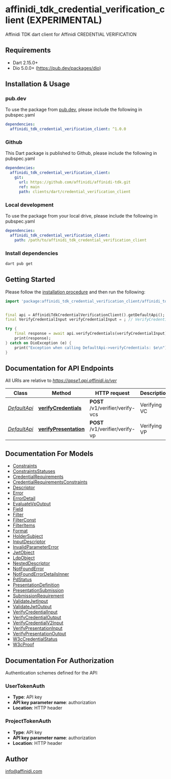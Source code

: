 # affinidi_tdk_credential_verification_client (EXPERIMENTAL)

Affinidi TDK dart client for Affinidi CREDENTIAL VERIFICATION

## Requirements

- Dart 2.15.0+
- Dio 5.0.0+ (https://pub.dev/packages/dio)

## Installation & Usage

### pub.dev

To use the package from [pub.dev](https://pub.dev), please include the following in pubspec.yaml

```yaml
dependencies:
  affinidi_tdk_credential_verification_client: ^1.0.0
```

### Github

This Dart package is published to Github, please include the following in pubspec.yaml

```yaml
dependencies:
  affinidi_tdk_credential_verification_client:
    git:
      url: https://github.com/affinidi/affinidi-tdk.git
      ref: main
      path: clients/dart/credential_verification_client
```

### Local development

To use the package from your local drive, please include the following in pubspec.yaml

```yaml
dependencies:
  affinidi_tdk_credential_verification_client:
    path: /path/to/affinidi_tdk_credential_verification_client
```

### Install dependencies

```bash
dart pub get
```

## Getting Started

Please follow the [installation procedure](#installation--usage) and then run the following:

```dart
import 'package:affinidi_tdk_credential_verification_client/affinidi_tdk_credential_verification_client.dart';


final api = AffinidiTdkCredentialVerificationClient().getDefaultApi();
final VerifyCredentialInput verifyCredentialInput = ; // VerifyCredentialInput | VerifyCredentials

try {
    final response = await api.verifyCredentials(verifyCredentialInput);
    print(response);
} catch on DioException (e) {
    print("Exception when calling DefaultApi->verifyCredentials: $e\n");
}

```

## Documentation for API Endpoints

All URIs are relative to *https://apse1.api.affinidi.io/ver*

| Class                             | Method                                                         | HTTP request                     | Description  |
| --------------------------------- | -------------------------------------------------------------- | -------------------------------- | ------------ |
| [_DefaultApi_](doc/DefaultApi.md) | [**verifyCredentials**](doc/DefaultApi.md#verifycredentials)   | **POST** /v1/verifier/verify-vcs | Verifying VC |
| [_DefaultApi_](doc/DefaultApi.md) | [**verifyPresentation**](doc/DefaultApi.md#verifypresentation) | **POST** /v1/verifier/verify-vp  | Verifying VP |

## Documentation For Models

- [Constraints](doc/Constraints.md)
- [ConstraintsStatuses](doc/ConstraintsStatuses.md)
- [CredentialRequirements](doc/CredentialRequirements.md)
- [CredentialRequirementsConstraints](doc/CredentialRequirementsConstraints.md)
- [Descriptor](doc/Descriptor.md)
- [Error](doc/Error.md)
- [ErrorDetail](doc/ErrorDetail.md)
- [EvaluateVpOutput](doc/EvaluateVpOutput.md)
- [Field](doc/Field.md)
- [Filter](doc/Filter.md)
- [FilterConst](doc/FilterConst.md)
- [FilterItems](doc/FilterItems.md)
- [Format](doc/Format.md)
- [HolderSubject](doc/HolderSubject.md)
- [InputDescriptor](doc/InputDescriptor.md)
- [InvalidParameterError](doc/InvalidParameterError.md)
- [JwtObject](doc/JwtObject.md)
- [LdpObject](doc/LdpObject.md)
- [NestedDescriptor](doc/NestedDescriptor.md)
- [NotFoundError](doc/NotFoundError.md)
- [NotFoundErrorDetailsInner](doc/NotFoundErrorDetailsInner.md)
- [PdStatus](doc/PdStatus.md)
- [PresentationDefinition](doc/PresentationDefinition.md)
- [PresentationSubmission](doc/PresentationSubmission.md)
- [SubmissionRequirement](doc/SubmissionRequirement.md)
- [ValidateJwtInput](doc/ValidateJwtInput.md)
- [ValidateJwtOutput](doc/ValidateJwtOutput.md)
- [VerifyCredentialInput](doc/VerifyCredentialInput.md)
- [VerifyCredentialOutput](doc/VerifyCredentialOutput.md)
- [VerifyCredentialV2Input](doc/VerifyCredentialV2Input.md)
- [VerifyPresentationInput](doc/VerifyPresentationInput.md)
- [VerifyPresentationOutput](doc/VerifyPresentationOutput.md)
- [W3cCredentialStatus](doc/W3cCredentialStatus.md)
- [W3cProof](doc/W3cProof.md)

## Documentation For Authorization

Authentication schemes defined for the API:

### UserTokenAuth

- **Type**: API key
- **API key parameter name**: authorization
- **Location**: HTTP header

### ProjectTokenAuth

- **Type**: API key
- **API key parameter name**: authorization
- **Location**: HTTP header

## Author

info@affinidi.com
